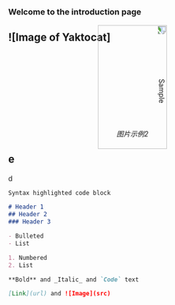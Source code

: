 ### Welcome to the introduction page

## ![Image of Yaktocat]

<p align="center">
	<img src="https://github.com/yazhou2019/introduction/blob/master/image/cui22.jpeg" alt="Sample"  width="250" height="140" style="transform:rotate(90deg);">
	<p align="center">
		<em>图片示例2</em>
	</p>




## e

d
```markdown
Syntax highlighted code block

# Header 1
## Header 2
### Header 3

- Bulleted
- List

1. Numbered
2. List

**Bold** and _Italic_ and `Code` text

[Link](url) and ![Image](src)
```

